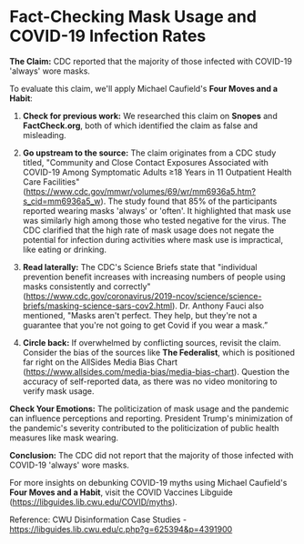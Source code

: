 # Fact-Checking Mask Usage and COVID-19 Infection Rates

**The Claim:** CDC reported that the majority of those infected with COVID-19 'always' wore masks.

To evaluate this claim, we'll apply Michael Caufield's **Four Moves and a Habit**:

1. **Check for previous work:** We researched this claim on **Snopes** and **FactCheck.org**, both of which identified the claim as false and misleading.

2. **Go upstream to the source:** The claim originates from a CDC study titled, "Community and Close Contact Exposures Associated with COVID-19 Among Symptomatic Adults ≥18 Years in 11 Outpatient Health Care Facilities" (https://www.cdc.gov/mmwr/volumes/69/wr/mm6936a5.htm?s_cid=mm6936a5_w). The study found that 85% of the participants reported wearing masks 'always' or 'often'. It highlighted that mask use was similarly high among those who tested negative for the virus. The CDC clarified that the high rate of mask usage does not negate the potential for infection during activities where mask use is impractical, like eating or drinking.

3. **Read laterally:** The CDC's Science Briefs state that "individual prevention benefit increases with increasing numbers of people using masks consistently and correctly" (https://www.cdc.gov/coronavirus/2019-ncov/science/science-briefs/masking-science-sars-cov2.html). Dr. Anthony Fauci also mentioned, "Masks aren't perfect. They help, but they're not a guarantee that you're not going to get Covid if you wear a mask.”

4. **Circle back:** If overwhelmed by conflicting sources, revisit the claim. Consider the bias of the sources like **The Federalist**, which is positioned far right on the AllSides Media Bias Chart (https://www.allsides.com/media-bias/media-bias-chart). Question the accuracy of self-reported data, as there was no video monitoring to verify mask usage.

**Check Your Emotions:** The politicization of mask usage and the pandemic can influence perceptions and reporting. President Trump's minimization of the pandemic's severity contributed to the politicization of public health measures like mask wearing.

**Conclusion:** The CDC did not report that the majority of those infected with COVID-19 'always' wore masks.

For more insights on debunking COVID-19 myths using Michael Caufield's **Four Moves and a Habit**, visit the COVID Vaccines Libguide (https://libguides.lib.cwu.edu/COVID/myths).


Reference:
CWU Disinformation Case Studies - https://libguides.lib.cwu.edu/c.php?g=625394&p=4391900 